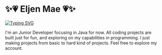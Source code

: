 # ✨💗 Eljen Mae 💗✨

<a href="https://git.io/typing-svg"><img src="https://readme-typing-svg.demolab.com?font=Junior+Developer&pause=1000&color=EF31F7&width=435&lines=The+five+boxing+wizards+jump+quickly" alt="Typing SVG" /></a>

I'm an Junior Developer focusing in Java for now. All coding projects are built just for fun, and exploring on my capabilities in programming. I just making projects from basic to hard kind of projects. Feel free to explore my account. 

